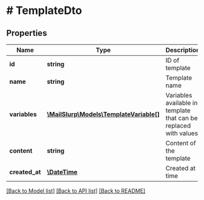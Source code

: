 # # TemplateDto

## Properties

Name | Type | Description | Notes
------------ | ------------- | ------------- | -------------
**id** | **string** | ID of template |
**name** | **string** | Template name |
**variables** | [**\MailSlurp\Models\TemplateVariable[]**](TemplateVariable) | Variables available in template that can be replaced with values |
**content** | **string** | Content of the template |
**created_at** | [**\DateTime**](\DateTime) | Created at time |

[[Back to Model list]](../../README#models) [[Back to API list]](../../README#endpoints) [[Back to README]](../../README)
